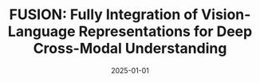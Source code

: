 ---
title: "FUSION: Fully Integration of Vision-Language Representations for Deep Cross-Modal Understanding"
collection: publications
permalink: /publication/2025-01-01
date: 2025-01-01
category: conferences
venue: 'arXiv preprint arXiv:2504.09925'
citation: 'Liu, Zheng; Liu, Mengjie; Chen, Jingzhou; Xu, Jingwei; Cui, Bin; He, Conghui; Zhang, Wentao;. (2025). FUSION: Fully Integration of Vision-Language Representations for Deep Cross-Modal Understanding. arXiv preprint arXiv:2504.09925'
---